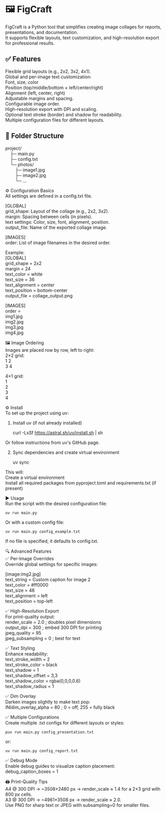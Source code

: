 # 🖼️ FigCraft<br>
FigCraft is a Python tool that simplifies creating image collages for reports, presentations, and documentation.<br>
It supports flexible layouts, text customization, and high-resolution export for professional results.<br>

## ✅ Features<br>
Flexible grid layouts (e.g., 2x2, 3x2, 4x1).<br>
Global and per-image text customization:<br>
Font, size, color<br>
Position (top/middle/bottom × left/center/right)<br>
Alignment (left, center, right)<br>
Adjustable margins and spacing.<br>
Configurable image order.<br>
High-resolution export with DPI and scaling.<br>
Optional text stroke (border) and shadow for readability.<br>
Multiple configuration files for different layouts.<br>

## 📂 Folder Structure<br>
project/<br>
&nbsp;&nbsp;&nbsp;&nbsp;├─ main.py<br>
&nbsp;&nbsp;&nbsp;&nbsp;├─ config.txt<br>
&nbsp;&nbsp;&nbsp;&nbsp;└─ photos/<br>
&nbsp;&nbsp;&nbsp;&nbsp;&nbsp;&nbsp;&nbsp;&nbsp;├─ image1.jpg<br>
&nbsp;&nbsp;&nbsp;&nbsp;&nbsp;&nbsp;&nbsp;&nbsp;├─ image2.jpg<br>
&nbsp;&nbsp;&nbsp;&nbsp;&nbsp;&nbsp;&nbsp;&nbsp;└─ ...<br>


⚙️ Configuration Basics<br>
All settings are defined in a config.txt file.<br>

[GLOBAL]<br>
grid_shape: Layout of the collage (e.g., 2x2, 3x2).<br>
margin: Spacing between cells (in pixels).<br>
text settings: Color, size, font, alignment, position.<br>
output_file: Name of the exported collage image.<br>

[IMAGES]<br>
order: List of image filenames in the desired order.<br>

Example:<br>
[GLOBAL]<br>
grid_shape = 2x2<br>
margin = 24<br>
text_color = white<br>
text_size = 36<br>
text_alignment = center<br>
text_position = bottom-center<br>
output_file = collage_output.png<br>

[IMAGES]<br>
order = <br>
    img1.jpg<br>
    img2.jpg<br>
    img3.jpg<br>
    img4.jpg<br>

🖼️ Image Ordering<br>
Images are placed row by row, left to right:<br>
2×2 grid:<br>
    1  2<br>
    3  4<br>

4×1 grid:<br>
    1<br>
    2<br>
    3<br>
    4<br>

⚙️ Install<br>
To set up the project using uv:

1. Install uv (if not already installed)

	curl -LsSf https://astral.sh/uv/install.sh | sh

Or follow instructions from uv's GitHub page.

2. Sync dependencies and create virtual environment

	uv sync

This will:<br>
Create a virtual environment<br>
Install all required packages from pyproject.toml and requirements.txt (if present)<br>

▶️ Usage<br>
Run the script with the desired configuration file:<br>

	uv run main.py

Or with a custom config file:<br>

	uv run main.py config_example.txt

If no file is specified, it defaults to config.txt.<br>

🔍 Advanced Features<br>
✅ Per-Image Overrides<br>
Override global settings for specific images:<br>

[image:img2.jpg]<br>
text_string = Custom caption for image 2<br>
text_color = #ff0000<br>
text_size = 48<br>
text_alignment = left<br>
text_position = top-left<br>

✅ High-Resolution Export<br>
For print-quality output:<br>
render_scale = 2.0      ; doubles pixel dimensions<br>
output_dpi = 300        ; embed 300 DPI for printing<br>
jpeg_quality = 95<br>
jpeg_subsampling = 0    ; best for text<br>

✅ Text Styling<br>
Enhance readability:<br>
text_stroke_width = 2<br>
text_stroke_color = black<br>
text_shadow = 1<br>
text_shadow_offset = 3,3<br>
text_shadow_color = rgba(0,0,0,0.6)<br>
text_shadow_radius = 1<br>

✅ Dim Overlay<br>
Darken images slightly to make text pop:<br>
INIdim_overlay_alpha = 80   ; 0 = off, 255 = fully black<br>

✅ Multiple Configurations<br>
Create multiple .txt configs for different layouts or styles:<br>

	puv run main.py config_presentation.txt

or:<br>

	uv run main.py config_report.txt

✅ Debug Mode<br>
Enable debug guides to visualize caption placement:<br>
    debug_caption_boxes = 1<br>

🖨️ Print-Quality Tips<br>
A4 @ 300 DPI → ~3508×2480 px → render_scale ≈ 1.4 for a 2×3 grid with 800 px cells.<br>
A3 @ 300 DPI → ~4961×3508 px → render_scale ≈ 2.0.<br>
Use PNG for sharp text or JPEG with subsampling=0 for smaller files.<br>